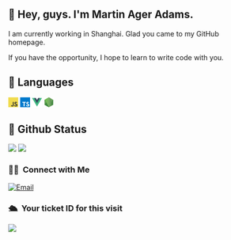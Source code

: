 ## &#x1f92b; Hey, guys. I'm Martin Ager Adams.

I am currently working in Shanghai. Glad you came to my GitHub homepage. 

If you have the opportunity, I hope to learn to write code with you.

## &#x1f92b; Languages

<code><img height="20" src="https://raw.githubusercontent.com/github/explore/80688e429a7d4ef2fca1e82350fe8e3517d3494d/topics/javascript/javascript.png"></code>
<code><img height="20" src="https://raw.githubusercontent.com/github/explore/80688e429a7d4ef2fca1e82350fe8e3517d3494d/topics/typescript/typescript.png"></code>
<code><img height="20" src="https://raw.githubusercontent.com/github/explore/80688e429a7d4ef2fca1e82350fe8e3517d3494d/topics/vue/vue.png"></code>
<code><img height="20" src="https://raw.githubusercontent.com/github/explore/80688e429a7d4ef2fca1e82350fe8e3517d3494d/topics/nodejs/nodejs.png"></code> 

## &#x1f92b; Github Status
<div class="half">
  <a href="https://github.com/hec990"><img src="https://github-readme-stats.vercel.app/api?username=hec990&title_color=1abc9c&icon_color=1abc9c&text_color=798795&bg_color=2c3e50"></img></a>
  <a href="https://github.com/hec990"><img src="https://github-readme-stats.vercel.app/api/top-langs/?username=hec990&count_private=true&hide=scss,css,shell&title_color=1abc9c&icon_color=1abc9c&text_color=798795&bg_color=2c3e50" height="195"></img></a>
</div>


### 🤝🏻 &nbsp;Connect with Me
<a href="mailto:1296522554@qq.com"><img alt="Email" src="https://img.shields.io/badge/Email-1296522554@qq.com-blue?style=flat-square&logo=gmail"></a>


### 🛳 &nbsp;Your ticket ID for this visit
<img src="https://profile-counter.glitch.me/Volcano-Yang/count.svg" />
